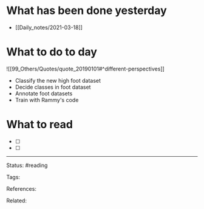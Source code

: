 # What has been done yesterday

- [[Daily_notes/2021-03-18]]

# What to do to day
![[99_Others/Quotes/quote_20190101#^different-perspectives]]

- Classify the new high foot dataset
- Decide classes in foot dataset
- Annotate foot datasets
- Train with Rammy's code

# What to read

- [ ] 
- [ ] 



---
Status: #reading

Tags: 

References:

Related:
